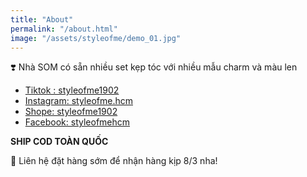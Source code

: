 ```yaml
---
title: "About"
permalink: "/about.html"
image: "/assets/styleofme/demo_01.jpg"
---
```


❣️ Nhà SOM có sẵn nhiều set kẹp tóc với nhiều mẫu charm và màu len

- [Tiktok : styleofme1902](https://www.tiktok.com/@styleofme1902)
- [Instagram: styleofme.hcm](https://www.instagram.com/styleofme.hcm)
- [Shope: styleofme1902](https://shopee.vn/styleofme1902#product_list)
- [Facebook: styleofmehcm](https://www.facebook.com/styleofmehcm)

**SHIP COD TOÀN QUỐC**

📌 Liên hệ đặt hàng sớm để nhận hàng kịp 8/3 nha!



[comment]: <> (Made with <i class="fa fa-heart text-danger"></i> by Sal @wowthemesnet. Thanks for your <a target="_blank" href="https://www.wowthemes.net/freebies-license/">support</a>!)

[comment]: <> (<a class="btn btn-danger" href="https://github.com/wowthemesnet/template-pintereso-bootstrap-jekyll/archive/master.zip"><i class="fa fa-download"></i> pintereso.zip</a> <a target="_blank" class="btn btn-warning" href="https://www.wowthemes.net/donate/"><i class="fa fa-coffee"></i> Buy me a coffee?</a>)
